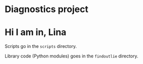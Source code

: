 # Diagnostics project

# Hi I am in, Lina
Scripts go in the `scripts` directory.

Library code (Python modules) goes in the `findoutlie` directory.
